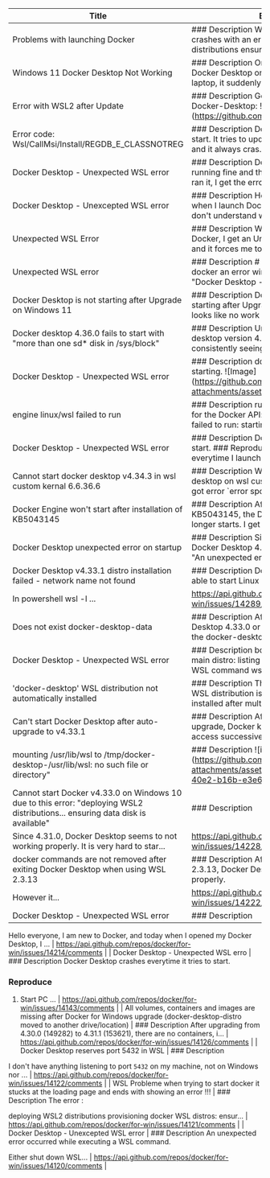 | Title | Body | Comments URL |
|-------|------|--------------|
| Problems with launching Docker | ### Description  When starting, Docker crashes with an error ``` deploying WSL2 distributions ensuri... | https://api.github.com/repos/docker/for-win/issues/14622/comments |
| Windows 11 Docker Desktop Not Working | ### Description  One day, when I opened Docker Desktop on my Windows 11 laptop, it suddenly started ... | https://api.github.com/repos/docker/for-win/issues/14620/comments |
| Error with WSL2 after Update | ### Description  Got this while Updating Docker-Desktop:  ![Image](https://github.com/user-attachmen... | https://api.github.com/repos/docker/for-win/issues/14619/comments |
| Error code: Wsl/CallMsi/Install/REGDB_E_CLASSNOTREG | ### Description  Docker Desktop fails to start. It tries to update WSL on startup and it always cras... | https://api.github.com/repos/docker/for-win/issues/14613/comments |
| Docker Desktop - Unexpected WSL error | ### Description  Docker Desktop was running fine and then suddenly, when I ran it, I get the error b... | https://api.github.com/repos/docker/for-win/issues/14572/comments |
| Docker Desktop - Unexcepted WSL error | ### Description  Hello,  I have an error when I launch Docker Desktop and I don't understand what is... | https://api.github.com/repos/docker/for-win/issues/14549/comments |
| Unexpected WSL Error | ### Description  Whenever I open up Docker, I get an Unexpected WSL error and it forces me to quit o... | https://api.github.com/repos/docker/for-win/issues/14534/comments |
| Unexpected WSL error | ### Description  # right after installing docker an error window pops up titled "Docker Desktop - Un... | https://api.github.com/repos/docker/for-win/issues/14486/comments |
| Docker Desktop is not starting after Upgrade on Windows 11 | ### Description  Docker Desktop is not starting after Upgrade on Windows 11. looks like no work arou... | https://api.github.com/repos/docker/for-win/issues/14478/comments |
| Docker desktop 4.36.0 fails to start with "more than one sd* disk in /sys/block" | ### Description  Unable to start docker desktop version 4.36.0; I am consistently seeing the followi... | https://api.github.com/repos/docker/for-win/issues/14453/comments |
| Docker Desktop - Unexpected WSL error | ### Description  docker engine isn't starting.  ![Image](https://github.com/user-attachments/assets/... | https://api.github.com/repos/docker/for-win/issues/14452/comments |
| engine linux/wsl failed to run | ### Description  running engine: waiting for the Docker API: engine linux/wsl failed to run: startin... | https://api.github.com/repos/docker/for-win/issues/14445/comments |
| Docker Desktop - Unexpected WSL error | ### Description   Docker engine failed to start.  ### Reproduce  The bug happens everytime I launch ... | https://api.github.com/repos/docker/for-win/issues/14436/comments |
| Cannot start docker desktop v4.34.3 in wsl custom kernal 6.6.36.6 | ### Description  When I start docker desktop on wsl custom kernel 6.6.36.6, I got error `error spott... | https://api.github.com/repos/docker/for-win/issues/14379/comments |
| Docker Engine won't start after installation of KB5043145  | ### Description  After installation of KB5043145, the Docker service no longer starts. I get the fol... | https://api.github.com/repos/docker/for-win/issues/14336/comments |
| Docker Desktop unexpected error on startup | ### Description  Since updating to Docker Desktop 4.34.0 it always gives "An unexpected error occurr... | https://api.github.com/repos/docker/for-win/issues/14294/comments |
| Docker Desktop v4.33.1 distro installation failed - network name not found | ### Description  Docker Desktop is not able to start Linux daemon under wsl2. In powershell wsl -l ... | https://api.github.com/repos/docker/for-win/issues/14289/comments |
| Does not exist docker-desktop-data | ### Description  After installing Docker Desktop 4.33.0 or 4.33.1, I found that the docker-desktop-d... | https://api.github.com/repos/docker/for-win/issues/14264/comments |
| Docker Desktop - Unexpected WSL error | ### Description  bootstrapping in the main distro: listing WSL distros: running WSL command wsl.exe ... | https://api.github.com/repos/docker/for-win/issues/14254/comments |
| 'docker-desktop' WSL distribution not automatically installed | ### Description  The 'docker-desktop' WSL distribution is not automatically installed after multiple... | https://api.github.com/repos/docker/for-win/issues/14237/comments |
| Can't start Docker Desktop after auto-upgrade to v4.33.1 | ### Description  After choosing to upgrade, Docker keeps asking admin access successively for `Docke... | https://api.github.com/repos/docker/for-win/issues/14236/comments |
| mounting /usr/lib/wsl to /tmp/docker-desktop-<USER>/usr/lib/wsl: no such file or directory" | ### Description  ![image](https://github.com/user-attachments/assets/9619c6ab-821b-40e2-b16b-e3e661e... | https://api.github.com/repos/docker/for-win/issues/14230/comments |
| Cannot start Docker v4.33.0 on Windows 10 due to this error: "deploying WSL2 distributions... ensuring data disk is available" | ### Description Since 4.31.0, Docker Desktop seems to not working properly. It is very hard to star... | https://api.github.com/repos/docker/for-win/issues/14228/comments |
| docker commands are not removed after exiting Docker Desktop when using WSL 2.3.13 | ### Description  After upgrading to WSL 2.3.13, Docker Desktop can be launched properly. However it... | https://api.github.com/repos/docker/for-win/issues/14222/comments |
| Docker Desktop - Unexpected WSL error | ### Description  Hello everyone, I am new to Docker, and today when I opened my Docker Desktop, I ... | https://api.github.com/repos/docker/for-win/issues/14214/comments |
| Docker Desktop - Unexpected WSL erro | ### Description Docker Desktop crashes everytime it tries to start.  ### Reproduce 1. Start PC ... | https://api.github.com/repos/docker/for-win/issues/14143/comments |
| All volumes, containers and images are missing after Docker for Windows upgrade (docker-desktop-distro moved to another drive/location) | ### Description  After upgrading from 4.30.0 (149282) to 4.31.1 (153621), there are no containers, i... | https://api.github.com/repos/docker/for-win/issues/14126/comments |
| Docker Desktop reserves port 5432 in WSL | ### Description  I don't have anything listening to port `5432` on my machine, not on Windows nor ... | https://api.github.com/repos/docker/for-win/issues/14122/comments |
| WSL Probleme when trying to start docker it stucks at the loading page and ends with showing an error !!! | ### Description  The error :  deploying WSL2 distributions provisioning docker WSL distros: ensur... | https://api.github.com/repos/docker/for-win/issues/14121/comments |
| Docker Desktop - Unexcepted WSL error | ### Description  An unexpected error occurred while executing a WSL command.  Either shut down WSL... | https://api.github.com/repos/docker/for-win/issues/14120/comments |
